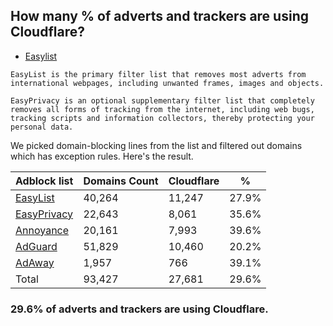 ## How many % of adverts and trackers are using Cloudflare?


- [Easylist](https://web.archive.org/web/20210516110248/https://easylist.to/)
```
EasyList is the primary filter list that removes most adverts from international webpages, including unwanted frames, images and objects.

EasyPrivacy is an optional supplementary filter list that completely removes all forms of tracking from the internet, including web bugs, tracking scripts and information collectors, thereby protecting your personal data.
```


We picked domain-blocking lines from the list and filtered out domains which has exception rules.
Here's the result.


| Adblock list | Domains Count | Cloudflare | % |
| --- | --- | --- | --- |
| [EasyList](https://easylist.to/easylist/easylist.txt) | 40,264 | 11,247 | 27.9% |
| [EasyPrivacy](https://easylist.to/easylist/easyprivacy.txt) | 22,643 | 8,061 | 35.6% |
| [Annoyance](https://secure.fanboy.co.nz/fanboy-annoyance.txt) | 20,161 | 7,993 | 39.6% |
| [AdGuard](https://adguardteam.github.io/AdGuardSDNSFilter/Filters/filter.txt) | 51,829 | 10,460 | 20.2% |
| [AdAway](https://raw.githubusercontent.com/AdAway/adaway.github.io/master/hosts.txt) | 1,957 | 766 | 39.1% |
| Total | 93,427 | 27,681 | 29.6% |


### 29.6% of adverts and trackers are using Cloudflare.